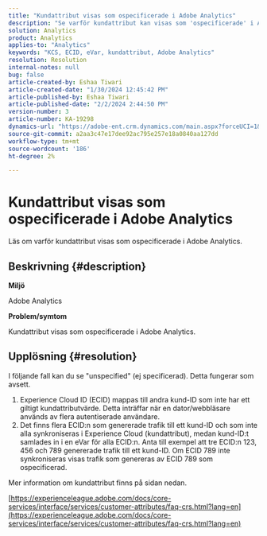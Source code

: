 ```yaml
---
title: "Kundattribut visas som ospecificerade i Adobe Analytics"
description: "Se varför kundattribut kan visas som 'ospecificerade' i Adobe Analytics."
solution: Analytics
product: Analytics
applies-to: "Analytics"
keywords: "KCS, ECID, eVar, kundattribut, Adobe Analytics"
resolution: Resolution
internal-notes: null
bug: false
article-created-by: Eshaa Tiwari
article-created-date: "1/30/2024 12:45:42 PM"
article-published-by: Eshaa Tiwari
article-published-date: "2/2/2024 2:44:50 PM"
version-number: 3
article-number: KA-19298
dynamics-url: "https://adobe-ent.crm.dynamics.com/main.aspx?forceUCI=1&pagetype=entityrecord&etn=knowledgearticle&id=c3dde878-6dbf-ee11-9079-6045bd006268"
source-git-commit: a2aa3c47e17dee92ac795e257e18a0840aa127dd
workflow-type: tm+mt
source-wordcount: '186'
ht-degree: 2%

---
```


# Kundattribut visas som ospecificerade i Adobe Analytics


Läs om varför kundattribut visas som ospecificerade i Adobe Analytics.

## Beskrivning {#description}


<b>Miljö</b>

Adobe Analytics

<b>Problem/symtom</b>

Kundattribut visas som ospecificerade i Adobe Analytics.


## Upplösning {#resolution}




I följande fall kan du se &quot;unspecified&quot; (ej specificerad). Detta fungerar som avsett.

1. Experience Cloud ID (ECID) mappas till andra kund-ID som inte har ett giltigt kundattributvärde. Detta inträffar när en dator/webbläsare används av flera autentiserade användare.
2. Det finns flera ECID:n som genererade trafik till ett kund-ID och som inte alla synkroniseras i Experience Cloud (kundattribut), medan kund-ID:t samlades in i en eVar för alla ECID:n. Anta till exempel att tre ECID:n 123, 456 och 789 genererade trafik till ett kund-ID. Om ECID 789 inte synkroniseras visas trafik som genereras av ECID 789 som ospecificerad.




Mer information om kundattribut finns på sidan nedan.

[https://experienceleague.adobe.com/docs/core-services/interface/services/customer-attributes/faq-crs.html?lang=en](https://experienceleague.adobe.com/docs/core-services/interface/services/customer-attributes/faq-crs.html?lang=en)
